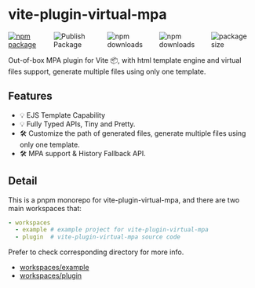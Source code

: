 # vite-plugin-virtual-mpa

<div style="display: flex;">
  <a href="https://npmjs.com/package/vite-plugin-virtual-mpa">
    <img src="https://img.shields.io/npm/v/vite-plugin-virtual-mpa" alt="npm package">
  </a>
  <img alt="Publish Package" src="https://github.com/emosheeep/vite-plugin-virtual-mpa/actions/workflows/npm-publish.yml/badge.svg">
  <img src="https://img.shields.io/npm/dt/vite-plugin-virtual-mpa" alt="npm downloads">
  <img src="https://img.shields.io/npm/l/vite-plugin-virtual-mpa" alt="npm downloads">
  <img src="https://img.shields.io/bundlephobia/minzip/vite-plugin-virtual-mpa" alt="package size">
</div>

Out-of-box MPA plugin for Vite 📦, with html template engine and virtual files support, generate multiple files using only one template.

## Features

- 💡 EJS Template Capability
- 💡 Fully Typed APIs, Tiny and Pretty.
- 🛠️ Customize the path of generated files, generate multiple files using only one template.
- 🛠️ MPA support & History Fallback API.

## Detail

This is a pnpm monorepo for vite-plugin-virtual-mpa, and there are two main workspaces that:

```yaml
- workspaces
  - example # example project for vite-plugin-virtual-mpa
  - plugin  # vite-plugin-virtual-mpa source code
```

Prefer to check corresponding directory for more info.

- [workspaces/example](https://github.com/emosheeep/vite-plugin-virtual-mpa/tree/HEAD/workspaces/example)
- [workspaces/plugin](https://github.com/emosheeep/vite-plugin-virtual-mpa/tree/HEAD/workspaces/plugin)